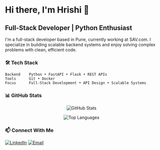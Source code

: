 # Hi there, I'm Hrishi 👋

## Full-Stack Developer | Python Enthusiast

I'm a full-stack developer based in Pune, currently working at SAV.com. I specialize in building scalable backend systems and enjoy solving complex problems with clean, efficient code.

### 🛠️ Tech Stack

```text
Backend    Python • FastAPI • Flask • REST APIs
Tools      Git • Docker 
Focus      Full-Stack Development • API Design • Scalable Systems
```

### 📊 GitHub Stats

<div align="center">
  
![GitHub Stats](https://github-readme-stats.vercel.app/api?username=hrishi-2407&show_icons=true&theme=tokyonight&hide_border=true&bg_color=0D1117&title_color=58A6FF&icon_color=58A6FF&text_color=C9D1D9)

![Top Languages](https://github-readme-stats.vercel.app/api/top-langs/?username=hrishi-2407&layout=compact&theme=tokyonight&hide_border=true&bg_color=0D1117&title_color=58A6FF&text_color=C9D1D9)

</div>

### 📫 Connect With Me

[![LinkedIn](https://img.shields.io/badge/LinkedIn-0A66C2?style=for-the-badge&logo=linkedin&logoColor=white)](https://www.linkedin.com/in/hrishikesh-bari/)
[![Email](https://img.shields.io/badge/Email-EA4335?style=for-the-badge&logo=gmail&logoColor=white)](mailto:hrishibari24@gmail.com)
